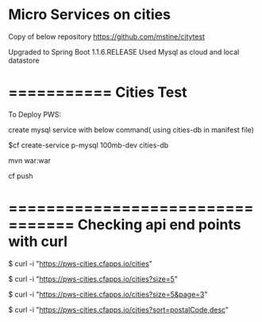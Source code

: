 Micro Services on cities
=======================
Copy of below repository
https://github.com/mstine/citytest

Upgraded to Spring Boot 1.1.6.RELEASE
Used Mysql as cloud and local datastore

===========
Cities Test
===========

To Deploy PWS:

create mysql service with below command( using cities-db in manifest file)

$cf create-service p-mysql 100mb-dev cities-db

mvn war:war

cf push

=================================
Checking api end points with curl
=================================
$ curl -i "https://pws-cities.cfapps.io/cities"

$ curl -i "https://pws-cities.cfapps.io/cities?size=5"

$ curl -i "https://pws-cities.cfapps.io/cities?size=5&page=3"

$ curl -i "https://pws-cities.cfapps.io/cities?sort=postalCode,desc"
